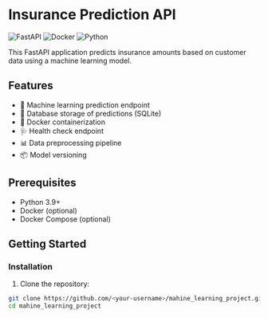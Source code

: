 # Insurance Prediction API

![FastAPI](https://img.shields.io/badge/FastAPI-005571?style=for-the-badge&logo=fastapi)
![Docker](https://img.shields.io/badge/docker-%230db7ed.svg?style=for-the-badge&logo=docker&logoColor=white)
![Python](https://img.shields.io/badge/python-3670A0?style=for-the-badge&logo=python&logoColor=ffdd54)

This FastAPI application predicts insurance amounts based on customer data using a machine learning model.

## Features

- 🚀 Machine learning prediction endpoint
- 💾 Database storage of predictions (SQLite)
- 🐳 Docker containerization
- 🩺 Health check endpoint
- 📊 Data preprocessing pipeline
- 📦 Model versioning

## Prerequisites

- Python 3.9+
- Docker (optional)
- Docker Compose (optional)

## Getting Started

### Installation

1. Clone the repository:
```bash
git clone https://github.com/<your-username>/mahine_learning_project.git
cd mahine_learning_project